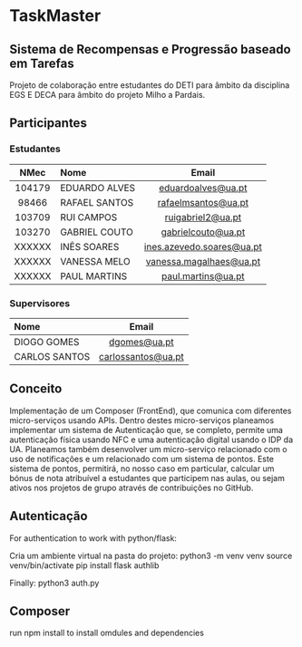 
# TaskMaster
## Sistema de Recompensas e Progressão baseado em Tarefas
Projeto de colaboração entre estudantes do DETI para âmbito da disciplina EGS E DECA para âmbito do projeto Milho a Pardais.

## Participantes
### Estudantes
| NMec | Nome | Email |
|:---:|:---|:---:|
| 104179 | EDUARDO ALVES | eduardoalves@ua.pt |
| 98466 | RAFAEL SANTOS | rafaelmsantos@ua.pt |
| 103709 | RUI CAMPOS | ruigabriel2@ua.pt |
| 103270 | GABRIEL COUTO | gabrielcouto@ua.pt |
| XXXXXX | INÊS SOARES | ines.azevedo.soares@ua.pt |
| XXXXXX | VANESSA MELO | vanessa.magalhaes@ua.pt |
| XXXXXX | PAUL MARTINS | paul.martins@ua.pt |

### Supervisores
| Nome | Email |
|:---|:---:|
| DIOGO GOMES| dgomes@ua.pt |
| CARLOS SANTOS| carlossantos@ua.pt |

## Conceito
Implementação de um Composer (FrontEnd), que comunica com diferentes micro-serviços usando APIs. Dentro destes micro-serviços planeamos implementar um sistema de Autenticação que, se completo, permite uma autenticação física usando NFC e uma autenticação digital usando o IDP da UA. Planeamos também desenvolver um micro-serviço relacionado com o uso de notificações e um relacionado com um sistema de pontos. Este sistema de pontos, permitirá, no nosso caso em particular, calcular um bónus de nota atribuível a estudantes que participem nas aulas, ou sejam ativos nos projetos de grupo através de contribuições no GitHub.

## Autenticação
For authentication to work with python/flask:

Cria um ambiente virtual na pasta do projeto:
python3 -m venv venv
source venv/bin/activate
pip install flask authlib

Finally:
python3 auth.py

## Composer
run npm install to install omdules and dependencies
